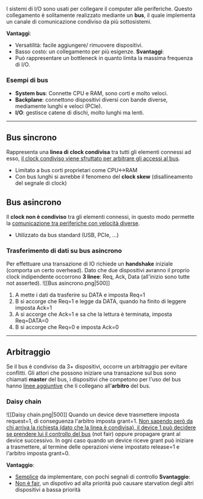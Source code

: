 I sistemi di I/O sono usati per collegare il computer alle periferiche.
Questo collegamento è solitamente realizzato mediante un **bus**, il quale implementa un canale di comunicazione condiviso da più sottosistemi.

**Vantaggi**:
- Versatilità: facile aggiungere/ rimuovere dispositivi.
- Basso costo: un collegamento per più esigenze.
**Svantaggi**:
- Può rappresentare un bottleneck in quanto limita la massima frequenza di I/O.

### Esempi di bus
- **System bus**: Connette CPU e RAM, sono corti e molto veloci.
- **Backplane**: connettono dispositivi diversi con bande diverse, mediamente lunghi e veloci (PCIe).
- **I/O**: gestisce catene di dischi, molto lunghi ma lenti.

---
## Bus sincrono
Rappresenta una **linea di clock condivisa** tra tutti gli elementi connessi ad esso, <u>il clock condiviso viene sfruttato per arbitrare gli accessi al bus</u>.
- Limitato a bus corti proprietari come CPU<->RAM
- Con bus lunghi si avrebbe il fenomeno del **clock skew** (disallineamento del segnale di clock)

## Bus asincrono
Il **clock non è condiviso** tra gli elementi connessi, in questo modo permette la <u>comunicazione tra periferiche con velocità diverse</u>.
- Utilizzato da bus standard (USB, PCIe, ...)

### Trasferimento di dati su bus asincrono
Per effettuare una transazione di IO richiede un **handshake** iniziale (comporta un certo overhead).
Dato che due dispositivi avranno il proprio clock indipendente occorrono **3 linee**: Req, Ack, Data (all'inizio sono tutte not asserted).
![[Bus asincrono.png|500]]
1. A mette i dati da trasferire su DATA e imposta Req=1
2. B si accorge che Req=1 e legge da DATA, quando ha finito di leggere imposta Ack=1
3. A si accorge che Ack=1 e sa che la lettura è terminata, imposta Req=DATA=0
4. B si accorge che Req=0 e imposta Ack=0

---
## Arbitraggio
Se il bus è condiviso da 3+ dispositivi, occorre un arbitraggio per evitare conflitti.
Gli attori che possono iniziare una transazione sul bus sono chiamati **master** del bus, i dispositivi che competono per l'uso del bus hanno <u>linee aggiuntive</u> che li collegano all'**arbitro** del bus.

### Daisy chain
![[Daisy chain.png|500]]
Quando un device deve trasmettere imposta request=1, di conseguenza l'arbitro imposta grant=1.
<u>Non sapendo però da chi arriva la richiesta (dato che la linea è condivisa), il device 1 può decidere se prendere lui il controllo del bus</u> (not fair) oppure propagare grant al device successivo.
In ogni caso quando un device riceve grant può iniziare a trasmettere, al termine delle operazioni viene impostato release=1 e l'arbitro imposta grant=0.

**Vantaggio**:
- <u>Semplice</u> da implementare, con pochi segnali di controllo
**Svantaggio**:
- <u>Non è fair</u>, un dispotivo ad alta priorità può causare starvation degli altri dispositivi a bassa priorità
